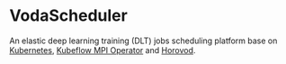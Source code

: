 # VodaScheduler

An elastic deep learning training (DLT) jobs scheduling platform base on [Kubernetes](https://github.com/kubernetes/kubernetes), [Kubeflow MPI Operator](https://github.com/kubeflow/mpi-operator) and [Horovod](https://github.com/horovod/horovod).
